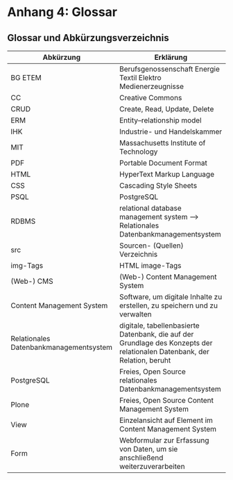 # Anhang 4: Glossar

## Glossar und Abkürzungsverzeichnis 

| Abkürzung  | Erklärung                                                                       |
|------------|---------------------------------------------------------------------------------|
| BG ETEM    | Berufsgenossenschaft Energie Textil Elektro Medienerzeugnisse                   |
| CC         | Creative Commons                                                                |
| CRUD       | Create, Read, Update, Delete                                                    |
| ERM        | Entity–relationship model                                                       |
| IHK        | Industrie- und Handelskammer                                                    |
| MIT        | Massachusetts Institute of Technology                                           |
| PDF        | Portable Document Format                                                        |
| HTML       | HyperText Markup Language                                                       |
| CSS        | Cascading Style Sheets                                                          |
| PSQL       | PostgreSQL                                                                      |
| RDBMS      | relational database management system —> Relationales Datenbankmanagementsystem |
| src        | Sourcen- (Quellen) Verzeichnis                                                  |
| img-Tags   | HTML image-Tags                                                                 |
| (Web-) CMS | (Web-) Content Management System                                                |
| Content Management System | Software, um digitale Inhalte zu erstellen, zu speichern und zu verwalten|
| Relationales Datenbankmanagementsystem|digitale, tabellenbasierte Datenbank, die auf der Grundlage des Konzepts der relationalen Datenbank, der Relation, beruht|
| PostgreSQL | Freies, Open Source relationales Datenbankmanagementsystem                      |
| Plone      | Freies, Open Source Content Management System                                   |
| View       | Einzelansicht auf Element im Content Management System                          |
| Form       | Webformular zur Erfassung von Daten, um sie anschließend weiterzuverarbeiten    |
